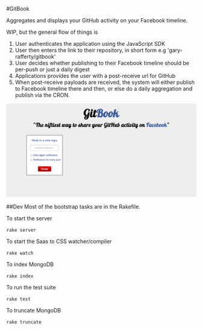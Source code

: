 #GitBook

Aggregates and displays your GitHub activity on your Facebook timeline.

WIP, but the general flow of things is 

1. User authenticates the application using the JavaScript SDK
2. User then enters the link to their repository, in short form e.g 'gary-rafferty/gitbook'
3. User decides whether publishing to their Facebook timeline should be per-push or just a daily digest
4. Applications provides the user with a post-receive url for GitHub
5. When post-receive payloads are received, the system will either publish to Facebook timeline there and then, or else do a daily aggregation and publish via the CRON.

![GitBook screeny](public/images/GitBook.png)


##Dev
Most of the bootstrap tasks are in the Rakefile.

To start the server

```
rake server
```

To start the Saas to CSS watcher/compiler

```
rake watch
```

To index MongoDB

```
rake index
```

To run the test suite

```
rake test
```

To truncate MongoDB

```
rake truncate
``` 
